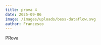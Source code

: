 ```yaml
---
title: prova 4
date: 2025-09-06
image: /images/uploads/bess-dataflow.svg
author: Francesco
---
```

PRova
